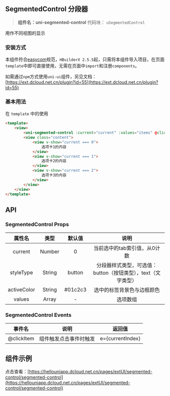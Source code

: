 

## SegmentedControl 分段器
> **组件名：uni-segmented-control**
> 代码块： `uSegmentedControl`


用作不同视图的显示

### 安装方式

本组件符合[easycom](https://uniapp.dcloud.io/collocation/pages?id=easycom)规范，`HBuilderX 2.5.5`起，只需将本组件导入项目，在页面`template`中即可直接使用，无需在页面中`import`和注册`components`。

如需通过`npm`方式使用`uni-ui`组件，另见文档：[https://ext.dcloud.net.cn/plugin?id=55](https://ext.dcloud.net.cn/plugin?id=55)

### 基本用法

在 ``template`` 中的使用

```html
<template>
    <view>
        <uni-segmented-control :current="current" :values="items" @clickItem="onClickItem" styleType="button" activeColor="#4cd964"></uni-segmented-control>
        <view class="content">
            <view v-show="current === 0">
                选项卡1的内容
            </view>
            <view v-show="current === 1">
                选项卡2的内容
            </view>
            <view v-show="current === 2">
                选项卡3的内容
            </view>
        </view>
    </view>
</template>
```

## API

### SegmentedControl Props

|属性名				|类型				|默认值	|说明															|
|:-:					|:-:				|:-:	|:-:															|
|current			|Number			|0		|当前选中的tab索引值，从0计数									|
|styleType		|String			|button	|分段器样式类型，可选值：button（按钮类型），text（文字类型）	|
|activeColor	|String			|#01c2c3|选中的标签背景色与边框颜色										|
|values				|Array			|-		|选项数组														|

### SegmentedControl Events

|事件名		|说明					|返回值				|
|:-:		|:-:					|:-:				|
|@clickItem	|组件触发点击事件时触发	|e={currentIndex}	|



## 组件示例

点击查看：[https://hellouniapp.dcloud.net.cn/pages/extUI/segmented-control/segmented-control](https://hellouniapp.dcloud.net.cn/pages/extUI/segmented-control/segmented-control)